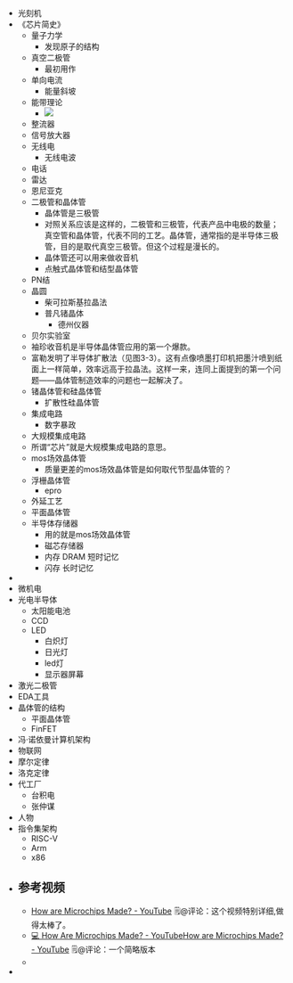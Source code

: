 - 光刻机
- 《芯片简史》
    - 量子力学
        - 发现原子的结构
    - 真空二极管
        - 最初用作
    - 单向电流
        - 能量斜坡
    - 能带理论
        - ![](https://firebasestorage.googleapis.com/v0/b/firescript-577a2.appspot.com/o/imgs%2Fapp%2Fxinyiheng%2FTrfhJX2ivS.png?alt=media&token=6293e891-add2-488a-899c-1c6f790a85fa)
    - 整流器
    - 信号放大器
    - 无线电
        - 无线电波
    - 电话
    - 雷达
    - 恩尼亚克
    - 二极管和晶体管
        - 晶体管是三极管
        - 对照关系应该是这样的，二极管和三极管，代表产品中电极的数量；真空管和晶体管，代表不同的工艺。晶体管，通常指的是半导体三极管，目的是取代真空三极管。但这个过程是漫长的。
        - 晶体管还可以用来做收音机
        - 点触式晶体管和结型晶体管
    - PN结
    - 晶圆
        - 柴可拉斯基拉晶法
        - 普凡锗晶体
            - 德州仪器
    - 贝尔实验室
    - 袖珍收音机是半导体晶体管应用的第一个爆款。
    - 富勒发明了半导体扩散法（见图3-3）。这有点像喷墨打印机把墨汁喷到纸面上一样简单，效率远高于拉晶法。这样一来，连同上面提到的第一个问题——晶体管制造效率的问题也一起解决了。
    - 锗晶体管和硅晶体管
        - 扩散性硅晶体管
    - 集成电路
        - 数字暴政
    - 大规模集成电路
    - 所谓“芯片”就是大规模集成电路的意思。
    - mos场效晶体管
        - 质量更差的mos场效晶体管是如何取代节型晶体管的？
    - 浮栅晶体管
        - epro
    - 外延工艺
    - 平面晶体管
    - 半导体存储器
        - 用的就是mos场效晶体管
        - 磁芯存储器
        - 内存 DRAM 短时记忆
        - 闪存 长时记忆
- 
- 微机电
- 光电半导体
    - 太阳能电池
    - CCD
    - LED
        - 白炽灯
        - 日光灯
        - led灯
        - 显示器屏幕
- 激光二极管
- EDA工具
- 晶体管的结构
    - 平面晶体管
    - FinFET
- 冯·诺依曼计算机架构
- 物联网
- 摩尔定律
- 洛克定律
- 代工厂
    - 台积电
    - 张仲谋
- 人物
- 指令集架构
    - RISC-V
    - Arm
    - x86
- ## 参考视频
    - [How are Microchips Made? - YouTube](https://www.youtube.com/watch?v=dX9CGRZwD-w) 🗒@评论：这个视频特别详细,做得太棒了。
    - [💻 How Are Microchips Made? - YouTube](https://www.youtube.com/watch?v=g8Qav3vIv9s)[How are Microchips Made? - YouTube](https://www.youtube.com/watch?v=dX9CGRZwD-w) 🗒@评论：一个简略版本
    - 
- 
